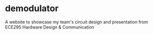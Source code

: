 # demodulator
A website to showcase my team's circuit design and presentation from ECE295 Hardware Design &amp; Communication 
